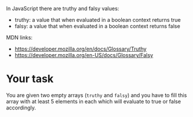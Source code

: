 In JavaScript there are truthy and falsy values:

- truthy: a value that when evaluated in a boolean context returns true
- falsy: a value that when evaluated in a boolean context returns false

MDN links:

- https://developer.mozilla.org/en/docs/Glossary/Truthy
- https://developer.mozilla.org/en-US/docs/Glossary/Falsy

# Your task

You are given two empty arrays (`truthy` and `falsy`) and you have to fill this array with at least 5 elements in each which will evaluate to true or false accordingly.